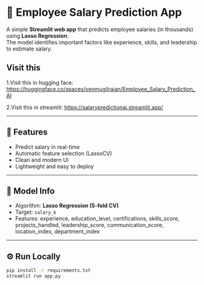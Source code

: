 # 💼 Employee Salary Prediction App

A simple **Streamlit web app** that predicts employee salaries (in thousands) using **Lasso Regression**.  
The model identifies important factors like experience, skills, and leadership to estimate salary.
## Visit this
1.Visit this in hugging face: https://huggingface.co/spaces/venmugilrajan/Employee_Salary_Prediction_AI

2.Visit this in streamlit: https://salarypredictionai.streamlit.app/

---

## 🚀 Features
- Predict salary in real-time  
- Automatic feature selection (LassoCV)  
- Clean and modern UI  
- Lightweight and easy to deploy  

---

## 🧠 Model Info
- Algorithm: **Lasso Regression (5-fold CV)**
- Target: `salary_k`
- Features: experience, education_level, certifications, skills_score, projects_handled, leadership_score, communication_score, location_index, department_index

---

## ⚙️ Run Locally
```bash
pip install -r requirements.txt
streamlit run app.py

